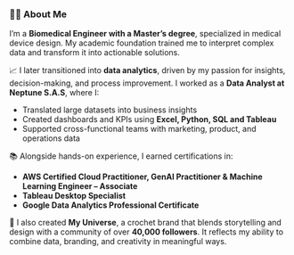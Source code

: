 ### 👩‍🔬 About Me

I’m a **Biomedical Engineer with a Master’s degree**, specialized in medical device design. My academic foundation trained me to interpret complex data and transform it into actionable solutions.

📈 I later transitioned into **data analytics**, driven by my passion for insights, decision-making, and process improvement. I worked as a **Data Analyst at Neptune S.A.S**, where I:
- Translated large datasets into business insights  
- Created dashboards and KPIs using **Excel, Python, SQL and Tableau**  
- Supported cross-functional teams with marketing, product, and operations data

📚 Alongside hands-on experience, I earned certifications in:
- **AWS Certified Cloud Practitioner, GenAI Practitioner & Machine Learning Engineer – Associate**  
- **Tableau Desktop Specialist**  
- **Google Data Analytics Professional Certificate**

🎨 I also created **My Universe**, a crochet brand that blends storytelling and design with a community of over **40,000 followers**. It reflects my ability to combine data, branding, and creativity in meaningful ways.

